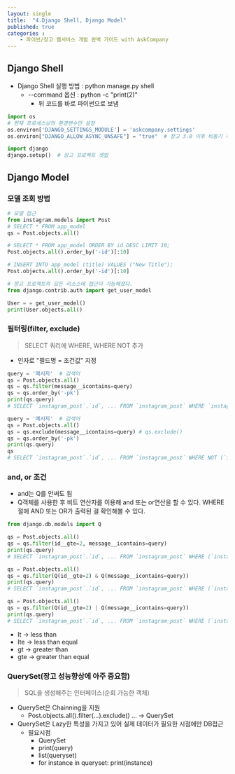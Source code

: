 ```yaml
---
layout: single
title:  "4.Django Shell, Django Model"
published: true
categories : 
    - 파이썬/장고 웹서비스 개발 완벽 가이드 with AskCompany
---
```


## Django Shell

- Django Shell 실행 방법 : python manage.py shell
    - --command 옵션 : python -c "print(2)"
        - 뒤 코드를 바로 파이썬으로 보냄

``` python
import os
# 현재 프로세스상의 환경변수만 설정
os.environ['DJANGO_SETTINGS_MODULE'] = 'askcompany.settings'
os.environ["DJANGO_ALLOW_ASYNC_UNSAFE"] = "true"  # 장고 3.0 이후 비동기 지원으로 인해 추가된 환경변수

import django
django.setup()  # 장고 프로젝트 셋업
```

## Django Model

### 모델 조회 방법
``` python
# 모델 접근
from instagram.models import Post 
# SELECT * FROM app_model
qs = Post.objects.all()

# SELECT * FROM app_model ORDER BY id DESC LIMIT 10;
Post.objects.all().order_by('-id')[:10]

# INSERT INTO app_model (title) VALUES ("New Title");
Post.objects.all().order_by('-id')[:10]

# 장고 프로젝트의 모든 리소스에 접근이 가능해졌다.
from django.contrib.auth import get_user_model

User = = get_user_model()
print(User.objects.all()
```

### 필터링(filter, exclude)
> SELECT 쿼리에 WHERE, WHERE NOT 추가

- 인자로 "필드명 = 조건값" 지정

``` python
query = '메시지'  # 검색어
qs = Post.objects.all()
qs = qs.filter(message__icontains=query)
qs = qs.order_by('-pk')
print(qs.query)
# SELECT `instagram_post`.`id`, ... FROM `instagram_post` WHERE `instagram_post`.`message` LIKE %메시지% ORDER BY `instagram_post`.`id` DESC

query = '메시지'  # 검색어
qs = Post.objects.all()
qs = qs.exclude(message__icontains=query) # qs.exclude()
qs = qs.order_by('-pk')
print(qs.query)
qs
# SELECT `instagram_post`.`id`, ... FROM `instagram_post` WHERE NOT (`instagram_post`.`message` LIKE %메시지%) ORDER BY `instagram_post`.`id` DESC
```

### and, or 조건
- and는 Q를 안써도 됨
- Q객체를 사용한 후 비트 연산자를 이용해 and 또는 or연산을 할 수 있다. WHERE절에 AND 또는 OR가 출력된 걸 확인해볼 수 있다.

``` python
from django.db.models import Q

qs = Post.objects.all()
qs = qs.filter(id__gte=2, message__icontains=query)
print(qs.query)
# SELECT `instagram_post`.`id`, ... FROM `instagram_post` WHERE (`instagram_post`.`id` >= 2 AND `instagram_post`.`message` LIKE %메시지%)

qs = Post.objects.all()
qs = qs.filter(Q(id__gte=2) & Q(message__icontains=query))
print(qs.query) 
# SELECT `instagram_post`.`id`, ... FROM `instagram_post` WHERE (`instagram_post`.`id` >= 2 AND `instagram_post`.`message` LIKE %메시지%)

qs = Post.objects.all()
qs = qs.filter(Q(id__gte=2) | Q(message__icontains=query))
print(qs.query)
# SELECT `instagram_post`.`id`, ... FROM `instagram_post` WHERE (`instagram_post`.`id` >= 2 OR `instagram_post`.`message` LIKE %메시지%)
```

- lt -> less than
- lte -> less than equal
- gt -> greater than
- gte -> greater than equal

### QuerySet(장고 성능향상에 아주 중요함)
> SQL을 생성해주는 인터페이스(순회 가능한 객체)

- QuerySet은 Chainning을 지원
    - Post.objects.all().filter(...).exclude() ... -> QuerySet
- QuerySet은 Lazy한 특성을 가지고 있어 실제 데이터가 필요한 시점에만 DB접근
    - 필요시점
        - QuerySet
        - print(query)
        - list(queryset)
        - for instance in queryset: print(instance)

